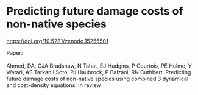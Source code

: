 # Predicting future damage costs of non-native species
https://doi.org/10.5281/zenodo.15255501


Paper: <br>
<br>
Ahmed, DA, CJA Bradshaw, N Tahat, EJ Hudgins, P Courtois, PE Hulme, Y Watari, AS Tarkan I Soto, PJ Haubrock, P Balzani, RN Cuthbert. Predicting future damage costs of non-native species using combined 3 dynamical and cost-density equations. In review
